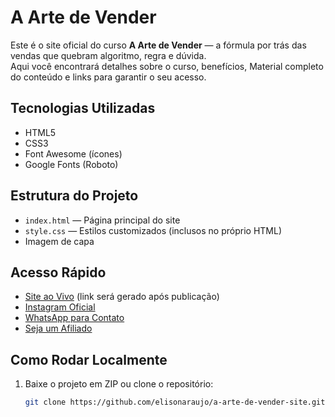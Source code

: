 # A Arte de Vender

Este é o site oficial do curso **A Arte de Vender** — a fórmula por trás das vendas que quebram algoritmo, regra e dúvida.  
Aqui você encontrará detalhes sobre o curso, benefícios, Material completo do conteúdo  e links para garantir o seu acesso.

## Tecnologias Utilizadas
- HTML5
- CSS3
- Font Awesome (ícones)
- Google Fonts (Roboto)

## Estrutura do Projeto
- `index.html` — Página principal do site
- `style.css` — Estilos customizados (inclusos no próprio HTML)
- Imagem de capa

## Acesso Rápido
- [Site ao Vivo](https://elisonaraujo.github.io/a-arte-de-vender-site/) 
(link será gerado após publicação)
- [Instagram Oficial](https://www.instagram.com/elison.production)
- [WhatsApp para Contato](https://wa.me/75998464543)
- [Seja um Afiliado](https://dashboard.kiwify.com.br/join/affiliate/zWgKW6Wq)

## Como Rodar Localmente
1. Baixe o projeto em ZIP ou clone o repositório:
   ```bash
   git clone https://github.com/elisonaraujo/a-arte-de-vender-site.git
